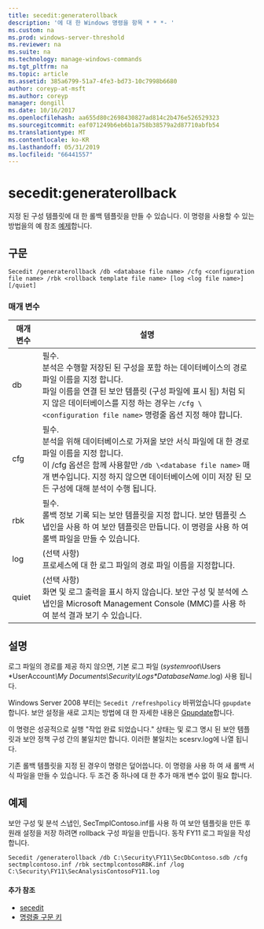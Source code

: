 ```yaml
---
title: secedit:generaterollback
description: '에 대 한 Windows 명령을 항목 * * *- '
ms.custom: na
ms.prod: windows-server-threshold
ms.reviewer: na
ms.suite: na
ms.technology: manage-windows-commands
ms.tgt_pltfrm: na
ms.topic: article
ms.assetid: 385a6799-51a7-4fe3-bd73-10c7998b6680
author: coreyp-at-msft
ms.author: coreyp
manager: dongill
ms.date: 10/16/2017
ms.openlocfilehash: aa655d80c2698430827ad814c2b476e526529323
ms.sourcegitcommit: eaf071249b6eb6b1a758b38579a2d87710abfb54
ms.translationtype: MT
ms.contentlocale: ko-KR
ms.lasthandoff: 05/31/2019
ms.locfileid: "66441557"
---
```

# <a name="seceditgeneraterollback"></a>secedit:generaterollback



지정 된 구성 템플릿에 대 한 롤백 템플릿을 만들 수 있습니다. 이 명령을 사용할 수 있는 방법을의 예 참조 [예제](#BKMK_Examples)합니다.

## <a name="syntax"></a>구문

```
Secedit /generaterollback /db <database file name> /cfg <configuration file name> /rbk <rollback template file name> [log <log file name>] [/quiet]
```

### <a name="parameters"></a>매개 변수

|매개 변수|설명|
|---------|-----------|
|db|필수.</br>분석은 수행할 저장된 된 구성을 포함 하는 데이터베이스의 경로 파일 이름을 지정 합니다.</br>파일 이름을 연결 된 보안 템플릿 (구성 파일에 표시 됨) 처럼 되지 않은 데이터베이스를 지정 하는 경우는 `/cfg \<configuration file name>` 명령줄 옵션 지정 해야 합니다.|
|cfg|필수.</br>분석을 위해 데이터베이스로 가져올 보안 서식 파일에 대 한 경로 파일 이름을 지정 합니다.</br>이 /cfg 옵션은 함께 사용할만 `/db \<database file name>` 매개 변수입니다. 지정 하지 않으면 데이터베이스에 이미 저장 된 모든 구성에 대해 분석이 수행 됩니다.|
|rbk|필수.</br>롤백 정보 기록 되는 보안 템플릿을 지정 합니다. 보안 템플릿 스냅인을 사용 하 여 보안 템플릿은 만듭니다. 이 명령을 사용 하 여 롤백 파일을 만들 수 있습니다.|
|log|(선택 사항)</br>프로세스에 대 한 로그 파일의 경로 파일 이름을 지정합니다.|
|quiet|(선택 사항)</br>화면 및 로그 출력을 표시 하지 않습니다. 보안 구성 및 분석에 스냅인을 Microsoft Management Console (MMC)를 사용 하 여 분석 결과 보기 수 있습니다.|

## <a name="remarks"></a>설명

로그 파일의 경로를 제공 하지 않으면, 기본 로그 파일 (*systemroot*\Users \*UserAccount<em>\My Documents\Security\Logs\*DatabaseName</em>.log) 사용 됩니다.

Windows Server 2008 부터는 `Secedit /refreshpolicy` 바뀌었습니다 `gpupdate`합니다. 보안 설정을 새로 고치는 방법에 대 한 자세한 내용은 [Gpupdate](gpupdate.md)합니다.

이 명령은 성공적으로 실행 "작업 완료 되었습니다." 상태는 및 로그 명시 된 보안 템플릿과 보안 정책 구성 간의 불일치만 합니다. 이러한 불일치는 scesrv.log에 나열 됩니다.

기존 롤백 템플릿을 지정 된 경우이 명령은 덮어씁니다. 이 명령을 사용 하 여 새 롤백 서식 파일을 만들 수 있습니다. 두 조건 중 하나에 대 한 추가 매개 변수 없이 필요 합니다.

## <a name="BKMK_Examples"></a>예제

보안 구성 및 분석 스냅인, SecTmplContoso.inf를 사용 하 여 보안 템플릿을 만든 후 원래 설정을 저장 하려면 rollback 구성 파일을 만듭니다. 동작 FY11 로그 파일을 작성 합니다.
```
Secedit /generaterollback /db C:\Security\FY11\SecDbContoso.sdb /cfg sectmplcontoso.inf /rbk sectmplcontosoRBK.inf /log C:\Security\FY11\SecAnalysisContosoFY11.log
```

#### <a name="additional-references"></a>추가 참조

-   [secedit](secedit.md)
-   [명령줄 구문 키](command-line-syntax-key.md)
